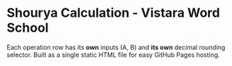 # Shourya Calculation - Vistara Word School

Each operation row has its **own** inputs (A, B) and **its own** decimal rounding selector.
Built as a single static HTML file for easy GitHub Pages hosting.
